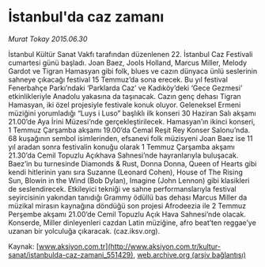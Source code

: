 # İstanbul'da caz zamanı

*Murat Tokay 2015.06.30*

<div class="pNewsDetailMainContent" itemprop="articleBody">
 <p>
  İstanbul Kültür Sanat Vakfı tarafından düzenlenen 22. İstanbul Caz Festivali cumartesi günü başladı. Joan Baez, Jools Holland, Marcus Miller, Melody Gardot ve Tigran Hamasyan gibi folk, blues ve cazın dünyaca ünlü seslerinin sahneye çıkacağı festival 15 Temmuz’da sona erecek. Bu yıl festival Fenerbahçe Parkı’ndaki ‘Parklarda Caz’ ve Kadıköy’deki ‘Gece Gezmesi’ etkinlikleriyle Anadolu yakasına da taşınacak. Cazın genç dehası Tigran Hamasyan, iki özel projesiyle festivale konuk oluyor. Geleneksel Ermeni müziğini yorumladığı “Luys i Luso” başlıklı ilk konseri 30 Haziran Salı akşamı 21.00’de Aya İrini Müzesi’nde gerçekleştirilecek. Hamasyan’ın ikinci konseri, 1 Temmuz Çarşamba akşamı 19.00’da Cemal Reşit Rey Konser Salonu’nda. 68 kuşağının sembol isimlerinden, efsanevi folk müzisyeni Joan Baez ise 11 yıl aradan sonra festivalin konuğu olarak 1 Temmuz Çarşamba akşamı 21.30’da Cemil Topuzlu Açıkhava Sahnesi’nde hayranlarıyla buluşacak. Baez’in bu turnesinde Diamonds &amp; Rust, Donna Donna, Queen of Hearts gibi kendi hitlerinin yanı sıra Suzanne (Leonard Cohen), House of The Rising Sun, Blowin in the Wind (Bob Dylan), Imagine (John Lennon) gibi klasikleri de seslendirecek. Etkileyici tekniği ve sahne performanslarıyla festival seyircisinin yakından tanıdığı Grammy ödüllü bas dehası Marcus Miller da müzikal mirasın kaynağına döndüğü son projesi Afrodeezia ile 2 Temmuz Perşembe akşamı 21.00’de Cemil Topuzlu Açık Hava Sahnesi’nde olacak. Konserde, Miller dinleyenleri cazdan Latin müziğine, afro beat’ten reggae’ye uzanan bir yolculuğa çıkaracak. (caz.iksv.org).
 </p>
</div>


Kaynak: [www.aksiyon.com.tr](http://www.aksiyon.com.tr/kultur-sanat/istanbulda-caz-zamani_551429), [web.archive.org (arşiv bağlantısı)](http://web.archive.org/web/20150726123900/http://www.aksiyon.com.tr/kultur-sanat/istanbulda-caz-zamani_551429)
